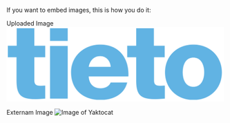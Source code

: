 If you want to embed images, this is how you do it:

Uploaded Image
![Image of Yaktocat](1200px-Tieto_logo.svg.png)


Externam Image
![Image of Yaktocat](https://campaigns.tieto.com/tieto50/img/tieto_logo.png)
